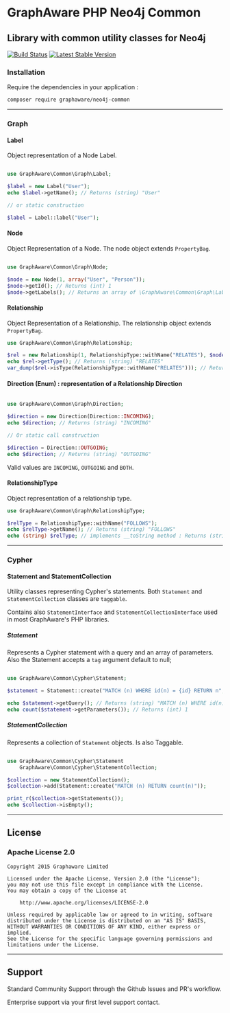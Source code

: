 # GraphAware PHP Neo4j Common

## Library with common utility classes for Neo4j

[![Build Status](https://travis-ci.org/graphaware/neo4j-php-commons.svg)](https://travis-ci.org/graphaware/neo4j-php-commons)
[![Latest Stable Version](https://poser.pugx.org/graphaware/neo4j-common/version)](https://packagist.org/packages/graphaware/neo4j-common)

### Installation

Require the dependencies in your application :

```bash
composer require graphaware/neo4j-common
```

---

### Graph

#### Label

Object representation of a Node Label.

```php

use GraphAware\Common\Graph\Label;

$label = new Label("User");
echo $label->getName(); // Returns (string) "User"

// or static construction

$label = Label::label("User");
```

#### Node

Object Representation of a Node. The node object extends `PropertyBag`.

```php

use GraphAware\Common\Graph\Node;

$node = new Node(1, array("User", "Person"));
$node->getId(); // Returns (int) 1
$node->getLabels(); // Returns an array of \GraphAware\Common\Graph\Label objects
```

#### Relationship

Object Representation of a Relationship. The relationship object extends `PropertyBag`.

```php
use GraphAware\Common\Graph\Relationship;

$rel = new Relationship(1, RelationshipType::withName("RELATES"), $node, $node2);
echo $rel->getType(); // Returns (string) "RELATES"
var_dump($rel->isType(RelationshipType::withName("RELATES"))); // Returns (bool) true
```

#### Direction (Enum) : representation of a Relationship Direction

```php

use GraphAware\Common\Graph\Direction;

$direction = new Direction(Direction::INCOMING);
echo $direction; // Returns (string) "INCOMING"

// Or static call construction

$direction = Direction::OUTGOING;
echo $direction; // Returns (string) "OUTGOING"
```

Valid values are `INCOMING`, `OUTGOING` and `BOTH`.

#### RelationshipType

Object representation of a relationship type.

```php
use GraphAware\Common\Graph\RelationshipType;

$relType = RelationshipType::withName("FOLLOWS");
echo $relType->getName(); // Returns (string) "FOLLOWS"
echo (string) $relType; // implements __toString method : Returns (string) "FOLLOWS"
```
---

### Cypher

#### Statement and StatementCollection

Utility classes representing Cypher's statements. Both `Statement` and `StatementCollection` classes are 
`taggable`.

Contains also `StatementInterface` and `StatementCollectionInterface` used in most GraphAware's PHP libraries.

##### Statement

Represents a Cypher statement with a query and an array of parameters. Also the Statement accepts a `tag` argument default to null;

```php

use GraphAware\Common\Cypher\Statement;

$statement = Statement::create("MATCH (n) WHERE id(n) = {id} RETURN n", array("id" => 324));

echo $statement->getQuery(); // Returns (string) "MATCH (n) WHERE id(n) = {id} RETURN n"
echo count($statement->getParameters()); // Returns (int) 1
```

##### StatementCollection

Represents a collection of `Statement` objects. Is also Taggable.

```php

use GraphAware\Common\Cypher\Statement
    GraphAware\Common\Cypher\StatementCollection;

$collection = new StatementCollection();
$collection->add(Statement::create("MATCH (n) RETURN count(n)"));

print_r($collection->getStatements());
echo $collection->isEmpty();
```

---

## License

### Apache License 2.0

```
Copyright 2015 Graphaware Limited

Licensed under the Apache License, Version 2.0 (the "License");
you may not use this file except in compliance with the License.
You may obtain a copy of the License at

    http://www.apache.org/licenses/LICENSE-2.0

Unless required by applicable law or agreed to in writing, software
distributed under the License is distributed on an "AS IS" BASIS,
WITHOUT WARRANTIES OR CONDITIONS OF ANY KIND, either express or implied.
See the License for the specific language governing permissions and
limitations under the License.
```

--- 

## Support

Standard Community Support through the Github Issues and PR's workflow.

Enterprise support via your first level support contact.